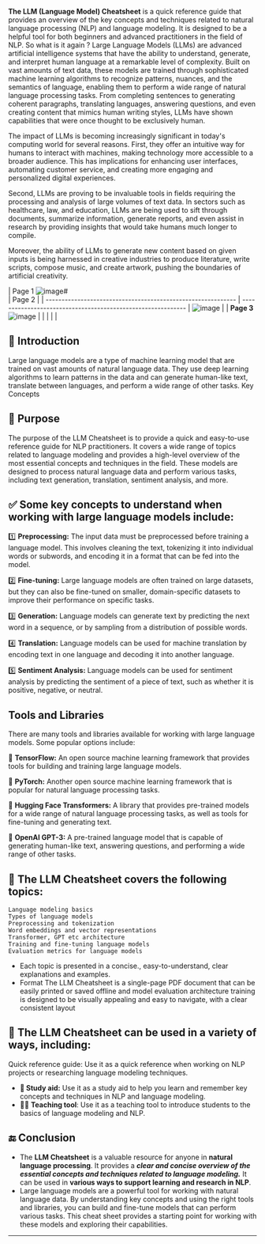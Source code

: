 **The LLM (Language Model) Cheatsheet** is a quick reference guide that provides an overview of the key concepts and techniques related to natural language processing (NLP) and language modeling. It is designed to be a helpful tool for both beginners and advanced practitioners in the field of NLP.
So what is it again ?
Large Language Models (LLMs) are advanced artificial intelligence systems that have the ability to understand, generate, and interpret human language at a remarkable level of complexity. Built on vast amounts of text data, these models are trained through sophisticated machine learning algorithms to recognize patterns, nuances, and the semantics of language, enabling them to perform a wide range of natural language processing tasks. From completing sentences to generating coherent paragraphs, translating languages, answering questions, and even creating content that mimics human writing styles, LLMs have shown capabilities that were once thought to be exclusively human.

The impact of LLMs is becoming increasingly significant in today's computing world for several reasons. First, they offer an intuitive way for humans to interact with machines, making technology more accessible to a broader audience. This has implications for enhancing user interfaces, automating customer service, and creating more engaging and personalized digital experiences.

Second, LLMs are proving to be invaluable tools in fields requiring the processing and analysis of large volumes of text data. In sectors such as healthcare, law, and education, LLMs are being used to sift through documents, summarize information, generate reports, and even assist in research by providing insights that would take humans much longer to compile.

Moreover, the ability of LLMs to generate new content based on given inputs is being harnessed in creative industries to produce literature, write scripts, compose music, and create artwork, pushing the boundaries of artificial creativity.

| Page 1      ![image](https://github.com/Blass2000/Large-Language-Models-/assets/89789502/41cfde0e-8f7b-45bb-8141-418595478e77)#           
| Page 2                                                       |
| ------------------------------------------------------------ | ------------------------------------------------------------ |
![image](https://github.com/Blass2000/Large-Language-Models-/assets/89789502/6ca572c3-0d9f-4feb-b191-908ebcaae7ae) | 
| **Page 3**   
![image](https://github.com/Blass2000/Large-Language-Models-/assets/89789502/f2c1394f-3734-44cb-a5b3-eb8df85e2d4d)
|                                                              |
|  |                                                              |




## :information_desk_person: Introduction

Large language models are a type of machine learning model that are trained on vast amounts of natural language data. They use deep learning algorithms to learn patterns in the data and can generate human-like text, translate between languages, and perform a wide range of other tasks.
Key Concepts

## 🎯 Purpose

The purpose of the LLM Cheatsheet is to provide a quick and easy-to-use reference guide for NLP practitioners. It covers a wide range of topics related to language modeling and provides a high-level overview of the most essential concepts and techniques in the field. These models are designed to process natural language data and perform various tasks, including text generation, translation, sentiment analysis, and more.

## ✅ Some key concepts to understand when working with large language models include:

1️⃣ **Preprocessing:** The input data must be preprocessed before training a language model. This involves cleaning the text, tokenizing it into individual words or subwords, and encoding it in a format that can be fed into the model.

2️⃣ **Fine-tuning:** Large language models are often trained on large datasets, but they can also be fine-tuned on smaller, domain-specific datasets to improve their performance on specific tasks.

3️⃣ **Generation:** Language models can generate text by predicting the next word in a sequence, or by sampling from a distribution of possible words.

4️⃣ **Translation:** Language models can be used for machine translation by encoding text in one language and decoding it into another language.

5️⃣ **Sentiment Analysis:** Language models can be used for sentiment analysis by predicting the sentiment of a piece of text, such as whether it is positive, negative, or neutral.

## Tools and Libraries

There are many tools and libraries available for working with large language models. Some popular options include:

🔰 **TensorFlow:** An open source machine learning framework that provides tools for building and training large language models.

🔰 **PyTorch:** Another open source machine learning framework that is popular for natural language processing tasks.

🔰 **Hugging Face Transformers:** A library that provides pre-trained models for a wide range of natural language processing tasks, as well as tools for fine-tuning and generating text.

🔰 **OpenAI GPT-3:** A pre-trained language model that is capable of generating human-like text, answering questions, and performing a wide range of other tasks.


## 📝 The LLM Cheatsheet covers the following topics:

```Text
Language modeling basics
Types of language models
Preprocessing and tokenization
Word embeddings and vector representations
Transformer, GPT etc architecture
Training and fine-tuning language models
Evaluation metrics for language models
```

- Each topic is presented in a concise., easy-to-understand, clear explanations and examples.
- Format The LLM Cheatsheet is a single-page PDF document that can be easily printed or saved offline and model evaluation architecture training is designed to be visually appealing and easy to navigate, with a clear consistent layout

## 📃 The LLM Cheatsheet can be used in a variety of ways, including:

Quick reference guide: Use it as a quick reference when working on NLP projects or researching language modeling techniques.

- **🏫 Study aid:** Use it as a study aid to help you learn and remember key concepts and techniques in NLP and language modeling.
- 🧑‍🏫 **Teaching tool**: Use it as a teaching tool to introduce students to the basics of language modeling and NLP.


## 🔚 Conclusion

- The **LLM Cheatsheet** is a valuable resource for anyone in **natural language processing**. It provides a ***clear and concise overview of the essential concepts and techniques related to language modeling.*** It can be used in **various ways to support learning and research in NLP**.
- Large language models are a powerful tool for working with natural language data. By understanding key concepts and using the right tools and libraries, you can build and fine-tune models that can perform various tasks. This cheat sheet provides a starting point for working with these models and exploring their capabilities.

---


